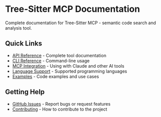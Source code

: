 # Tree-Sitter MCP Documentation

Complete documentation for Tree-Sitter MCP - semantic code search and analysis tool.

## Quick Links

- [API Reference](api.md) - Complete tool documentation
- [CLI Reference](cli.md) - Command-line usage
- [MCP Integration](mcp.md) - Using with Claude and other AI tools
- [Language Support](languages.md) - Supported programming languages
- [Examples](examples.md) - Code examples and use cases

## Getting Help

- [GitHub Issues](https://github.com/nendotools/tree-sitter-mcp/issues) - Report bugs or request features
- [Contributing](../CONTRIBUTING.md) - How to contribute to the project